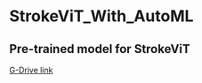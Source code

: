 # StrokeViT_With_AutoML

## Pre-trained model for StrokeViT

[G-Drive link](https://drive.google.com/file/d/1gUbob9mBn0BszK--1k40N5aEuji3RprN/view?usp=sharing)

